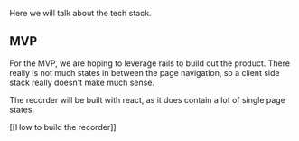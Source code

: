 Here we will talk about the tech stack.

## MVP
For the MVP, we are hoping to leverage rails to build out the product. There really is not much states in between the page navigation, so a client side stack really doesn't make much sense.

The recorder will be built with react, as it does contain a lot of single page states.

[[How to build the recorder]]
